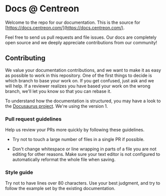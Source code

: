 # Docs @ Centreon
Welcome to the repo for our documentation. This is the source for	
[https://docs.centreon.com/](https://docs.centreon.com/).	

Feel free to send us pull requests and file issues. Our docs are completely	
open source and we deeply appreciate contributions from our community!

## Contributing

We value your documentation contributions, and we want to make it as easy
as possible to work in this repository. One of the first things to decide is
which branch to base your work on. If you get confused, just ask and we will
help. If a reviewer realizes you have based your work on the wrong branch, we'll
let you know so that you can rebase it.

To understand how the documentation is structured, you may have a look to the
 [Docusaurus project](https://docusaurus.io/).
We're using the version 1.

### Pull request guidelines

Help us review your PRs more quickly by following these guidelines.

* Try not to touch a large number of files in a single PR if possible.

* Don't change whitespace or line wrapping in parts of a file you are not editing for other reasons. Make sure your text editor is not configured to automatically reformat the whole file when saving.


### Style guide

Try not to have lines over 80 characters. Use your best judgment, and try to follow the example 
set by the existing documentation.